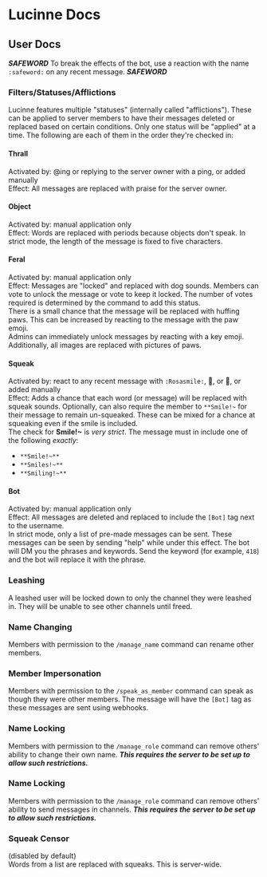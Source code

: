 # Lucinne Docs

## User Docs
***SAFEWORD***
To break the effects of the bot, use a reaction with the name `:safeword:` on any recent message. 
***SAFEWORD***

### Filters/Statuses/Afflictions
Lucinne features multiple "statuses" (internally called "afflictions"). These can be applied to server members to have their messages deleted or replaced based on certain conditions. Only one status will be "applied" at a time. The following are each of them in the order they're checked in:

#### Thrall
Activated by: @ing or replying to the server owner with a ping, or added manually  
Effect: All messages are replaced with praise for the server owner.

#### Object
Activated by: manual application only  
Effect: Words are replaced with periods because objects don't speak. In strict mode, the length of the message is fixed to five characters.

#### Feral
Activated by: manual application only  
Effect: Messages are "locked" and replaced with dog sounds. Members can vote to unlock the message or vote to keep it locked. The number of votes required is determined by the command to add this status.  
There is a small chance that the message will be replaced with huffing paws. This can be increased by reacting to the message with the paw emoji.  
Admins can immediately unlock messages by reacting with a key emoji.
Additionally, all images are replaced with pictures of paws.


#### Squeak
Activated by: react to any recent message with `:Rosasmile:`, 🎈, or 💬, or added manually  
Effect: Adds a chance that each word (or message) will be replaced with squeak sounds. Optionally, can also require the member to `**Smile!~` for their message to remain un-squeaked. These can be mixed for a chance at squeaking even if the smile is included.  
The check for **Smile!~** is *very strict*. The message must in include one of the following *exactly*:
- `**Smile!~**`
- `**Smiles!~**`
- `**Smiling!~**`

#### Bot
Activated by: manual application only  
Effect: All messages are deleted and replaced to include the `[Bot]` tag next to the username.   
In strict mode, only a list of pre-made messages can be sent. These messages can be seen by sending "help" while under this effect. The bot will DM you the phrases and keywords. Send the keyword (for example, `418`) and the bot will replace it with the phrase.


### Leashing
A leashed user will be locked down to only the channel they were leashed in. They will be unable to see other channels until freed.

### Name Changing
Members with permission to the `/manage_name` command can rename other members. 

### Member Impersonation
Members with permission to the `/speak_as_member` command can speak as though they were other members. The message will have the `[Bot]` tag as these messages are sent using webhooks.

### Name Locking
Members with permission to the `/manage_role` command can remove others' ability to change their own name. ***This requires the server to be set up to allow such restrictions.***

### Name Locking
Members with permission to the `/manage_role` command can remove others' ability to send messages in channels. ***This requires the server to be set up to allow such restrictions.***

### Squeak Censor
(disabled by default)  
Words from a list are replaced with squeaks. This is server-wide.
